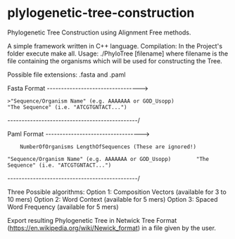 # plylogenetic-tree-construction
Phylogenetic Tree Construction using Alignment Free methods.

A simple framework written in C++ language.
Compilation: In the Project's folder execute make all.
Usage: ./PhyloTree [filename]
  where filename is the file containing the organisms which will be used for constructing the Tree.

Possible file extensions: .fasta and .paml

Fasta Format --------------------------------->

	>"Sequence/Organism Name" (e.g. AAAAAAA or GOD_Usopp)
	"The Sequence" (i.e. "ATCGTGNTACT...")

----------------------------------------------/

Paml Format ---------------------------------->

		NumberOfOrganisms LengthOfSequences (These are ignored!)
      
	"Sequence/Organism Name" (e.g. AAAAAAA or GOD_Usopp)        "The Sequence" (i.e. "ATCGTGNTACT...")

----------------------------------------------/

Three Possible algorithms:
	Option 1: Composition Vectors (available for 3 to 10 mers) 
 	Option 2: Word Context (available for 5 mers)
	Option 3: Spaced Word Frequency (available for 5 mers)
  
Export resulting Phylogenetic Tree in Netwick Tree Format (https://en.wikipedia.org/wiki/Newick_format) in a file given by the user.
